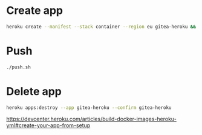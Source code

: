 # Create app
```bash
heroku create --manifest --stack container --region eu gitea-heroku && heroku git:remote -a gitea-heroku
```
# Push
```bash
./push.sh

```

# Delete app
```bash
heroku apps:destroy --app gitea-heroku --confirm gitea-heroku
```



https://devcenter.heroku.com/articles/build-docker-images-heroku-yml#create-your-app-from-setup